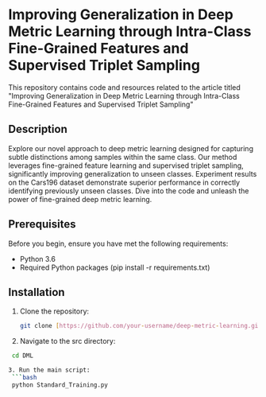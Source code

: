 # Improving Generalization in Deep Metric Learning through Intra-Class Fine-Grained Features and Supervised Triplet Sampling

This repository contains code and resources related to the article titled "Improving Generalization in Deep Metric Learning through Intra-Class Fine-Grained Features and Supervised Triplet Sampling"

## Description

Explore our novel approach to deep metric learning designed for capturing subtle distinctions among samples within the same class. Our method leverages fine-grained feature learning and supervised triplet sampling, significantly improving generalization to unseen classes. Experiment results on the Cars196 dataset demonstrate superior performance in correctly identifying previously unseen classes. Dive into the code and unleash the power of fine-grained deep metric learning.

## Prerequisites

Before you begin, ensure you have met the following requirements:
- Python 3.6
- Required Python packages (pip install -r requirements.txt)

## Installation

1. Clone the repository:
   ```bash
   git clone [https://github.com/your-username/deep-metric-learning.git](https://github.com/hamidehRafiee/DML.git)
   
   
2. Navigate to the src directory:
  ```bash
   cd DML

3. Run the main script:
   ```bash
   python Standard_Training.py


   
